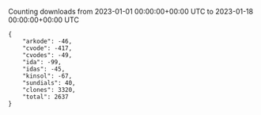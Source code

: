 
Counting downloads from 2023-01-01 00:00:00+00:00 UTC to 2023-01-18 00:00:00+00:00 UTC

```
{
    "arkode": -46,
    "cvode": -417,
    "cvodes": -49,
    "ida": -99,
    "idas": -45,
    "kinsol": -67,
    "sundials": 40,
    "clones": 3320,
    "total": 2637
}
```
